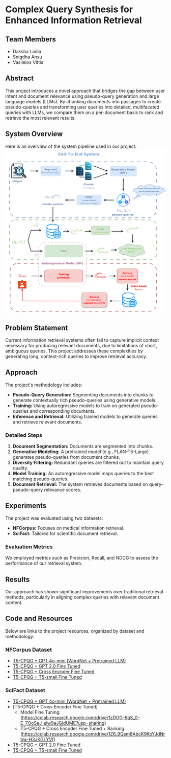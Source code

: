 # Complex Query Synthesis for Enhanced Information Retrieval

## Team Members
- Daksha Ladia
- Snigdha Ansu
- Vasileios Vittis

## Abstract
This project introduces a novel approach that bridges the gap between user intent and document relevance using pseudo-query generation and large language models (LLMs). By chunking documents into passages to create pseudo-queries and transforming user queries into detailed, multifaceted queries with LLMs, we compare them on a per-document basis to rank and retrieve the most relevant results.

## System Overview
Here is an overview of the system pipeline used in our project:
![System Pipeline](docs/system_pipeline.png)

## Problem Statement
Current information retrieval systems often fail to capture implicit context necessary for producing relevant documents, due to limitations of short, ambiguous queries. This project addresses these complexities by generating long, context-rich queries to improve retrieval accuracy.

## Approach
The project's methodology includes:
- **Pseudo-Query Generation:** Segmenting documents into chunks to generate contextually rich pseudo-queries using generative models.
- **Training:** Using autoregressive models to train on generated pseudo-queries and corresponding documents.
- **Inference and Retrieval:** Utilizing trained models to generate queries and retrieve relevant documents.

### Detailed Steps
1. **Document Segmentation:** Documents are segmented into chunks.
2. **Generative Modeling:** A pretrained model (e.g., FLAN-T5-Large) generates pseudo-queries from document chunks.
3. **Diversity Filtering:** Redundant queries are filtered out to maintain query quality.
4. **Model Training:** An autoregressive model maps queries to the best matching pseudo-queries.
5. **Document Retrieval:** The system retrieves documents based on query-pseudo-query relevance scores.

## Experiments
The project was evaluated using two datasets:
- **NFCorpus:** Focuses on medical information retrieval.
- **SciFact:** Tailored for scientific document retrieval.

### Evaluation Metrics
We employed metrics such as Precision, Recall, and NDCG to assess the performance of our retrieval system.

## Results
Our approach has shown significant improvements over traditional retrieval methods, particularly in aligning complex queries with relevant document content.

## Code and Resources
Below are links to the project resources, organized by dataset and methodology:

### NFCorpus Dataset
- [T5-CPQG + GPT 4o-mini (WordNet + Pretrained LLM)](https://colab.research.google.com/drive/1Vk8GkSuac6HlrY2_W_d4ikQ6Xuu-lQaw#scrollTo=TMJDDTG57UPA)
- [T5-CPQG + GPT 2.0 Fine Tuned](https://colab.research.google.com/drive/1NLgZDXeqPnpQy2ipCKW0uLfcD0H2awzj?usp=sharing)
- [T5-CPQG + Cross Encoder Fine Tuned](https://colab.research.google.com/drive/16kiVzbck4UBS0a5XBYdOPH3RGuqh5J4Y?usp=sharing)
- [T5-CPQG + T5-small Fine Tuned](https://colab.research.google.com/drive/1h93vjO2kAHgOP4xvp-T4aufkzs2Jt9d2#scrollTo=2RLl47RBzTLf)

### SciFact Dataset
- [T5-CPQG + GPT 4o-mini (WordNet + Pretrained LLM)](https://colab.research.google.com/drive/12ai6XCKMS7wTzO-Gcy9KCE3B-K5V302X#scrollTo=w5ghpZV5Hhas)
- [T5-CPQG + Cross Encoder Fine Tuned]
   - Model Fine Tuning: (https://colab.research.google.com/drive/1zDOG-6qS_0-E_7OoSeJ_eiw9aJGjdUME?usp=sharing)
   - T5-CPQG + Cross Encoder Fine Tuned + Ranking: (https://colab.research.google.com/drive/1Z6_9Qsm8AbcK9KoYJdNrbw-H3JKGLYVf)
- [T5-CPQG + GPT 2.0 Fine Tuned](https://colab.research.google.com/drive/1DGgQTvS_uzl0fnqSKsryhobW3v1ZrGcP?usp=sharing)
- [T5-CPQG + T5-small Fine Tuned](https://colab.research.google.com/drive/14Bxt2JI1Og46m8_8fRytwC631iIViKkM#scrollTo=zjZwwZ_CcHeR)

